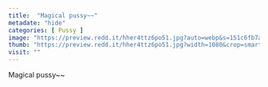 ```yaml
---
title:  "Magical pussy~~"
metadate: "hide"
categories: [ Pussy ]
image: "https://preview.redd.it/hher4ttz6po51.jpg?auto=webp&s=151c6fb7a7af9130222edd61ca6c0e0fc3144d53"
thumb: "https://preview.redd.it/hher4ttz6po51.jpg?width=1080&crop=smart&auto=webp&s=35f0a1fd845006173f1d41a6d47b2811a35ae6fe"
visit: ""
---
```

Magical pussy~~

